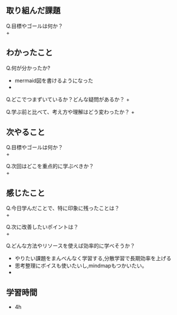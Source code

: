 ## 取り組んだ課題
Q.目標やゴールは何か？  
+ 


## わかったこと
Q.何が分かったか?  
+ mermaid図を書けるようになった
+ 

Q.どこでつまずいているか？どんな疑問があるか？
+ 


Q.学ぶ前と比べて、考え方や理解はどう変わったか？
+ 


## 次やること
Q.目標やゴールは何か？  
+ 


Q.次回はどこを重点的に学ぶべきか？  
+ 


## 感じたこと
Q.今日学んだことで、特に印象に残ったことは？  
+ 


Q.次に改善したいポイントは？  
+ 


Q.どんな方法やリソースを使えば効率的に学べそうか？
+ やりたい課題をまんべんなく学習する,分散学習で長期効率を上げる
+ 思考整理にボイスも使いたいし,mindmapもつかいたい。
+ 


## 学習時間
+ 4h


